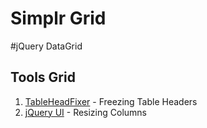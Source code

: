 Simplr Grid
===========

#jQuery DataGrid

## Tools Grid

1. [TableHeadFixer](https://github.com/lai32290/TableHeadFixer) - Freezing Table Headers
2. [jQuery UI](https://jqueryui.com/) - Resizing Columns
